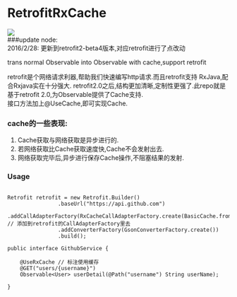 # RetrofitRxCache
[![](https://jitpack.io/v/cpoopc/RetrofitRxCache.svg)](https://jitpack.io/#cpoopc/RetrofitRxCache)  
###update node:  
2016/2/28: 更新到retrofit2-beta4版本,对应retrofit进行了点改动  

trans normal Observable into Observable with cache,support retrofit

retrofit是个网络请求利器,帮助我们快速编写http请求.而且retrofit支持 RxJava,配合Rxjava实在十分强大.
retrofit2.0之后,结构更加清晰,定制性更强了.此repo就是基于retrofit 2.0,为Observable提供了Cache支持.  
接口方法加上@UseCache,即可实现Cache.   

### cache的一些表现:   
1. Cache获取与网络获取是异步进行的.   
2. 若网络获取比Cache获取速度快,Cache不会发射出去.   
3. 网络获取完毕后,异步进行保存Cache操作,不阻塞结果的发射.   

### Usage
```

Retrofit retrofit = new Retrofit.Builder()
                .baseUrl("https://api.github.com")
                .addCallAdapterFactory(RxCacheCallAdapterFactory.create(BasicCache.fromCtx(this))) // 添加到retrofit的CallAdapterFactory里去
                .addConverterFactory(GsonConverterFactory.create())
                .build();
				
public interface GithubService {

    @UseRxCache // 标注使用缓存
    @GET("users/{username}")
    Observable<User> userDetail(@Path("username") String userName);

}

```
